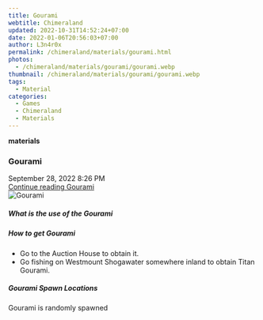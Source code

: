 ```yaml
---
title: Gourami
webtitle: Chimeraland
updated: 2022-10-31T14:52:24+07:00
date: 2022-01-06T20:56:03+07:00
author: L3n4r0x
permalink: /chimeraland/materials/gourami.html
photos:
  - /chimeraland/materials/gourami/gourami.webp
thumbnail: /chimeraland/materials/gourami/gourami.webp
tags:
  - Material
categories:
  - Games
  - Chimeraland
  - Materials
---
```


<section id="bootstrap-wrapper"><link rel="stylesheet" href="https://cdn.statically.io/gh/dimaslanjaka/Web-Manajemen/40ac3225/css/bootstrap-4.5-wrapper.css"/><div class="row g-0 border rounded overflow-hidden flex-md-row mb-4 shadow-sm position-relative"><div class="col p-4 d-flex flex-column position-static"><strong class="d-inline-block mb-2 text-success">materials</strong><h3 class="mb-0">Gourami</h3><div class="mb-1 text-muted">September 28, 2022 8:26 PM</div><a href="#" class="stretched-link d-none">Continue reading Gourami</a></div><div class="col-auto d-none d-lg-block"><img src="/chimeraland/materials/gourami/gourami.webp" alt="Gourami"/></div></div><div class="row"><div class="col-lg-6 col-12 mb-2"><div class="card"><div class="card-body"><h5 class="card-title">What is the use of the Gourami</h5><div class="card-text"><ul></ul></div></div></div></div><div class="col-lg-6 col-12 mb-2"><div class="card"><div class="card-body"><h5 class="card-title">How to get Gourami</h5><div class="card-text"><ul><li>Go to the Auction House to obtain it.</li><li>Go fishing on Westmount Shogawater somewhere inland to obtain Titan Gourami.</li></ul></div></div></div></div><div class="col-12 mb-2"><h5>Gourami Spawn Locations</h5><p>Gourami is randomly spawned</p></div></div></section>